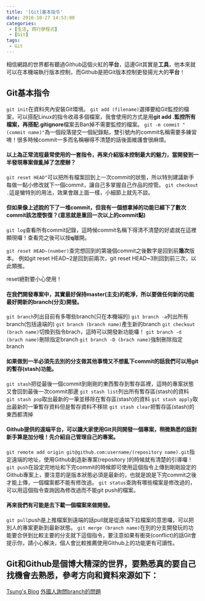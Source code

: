 ```yaml
---
title: '[Git]基本指令'
date: 2016-10-27 14:53:00
categories:
 - [生活, 跨行學程式]
 - [Git]
tags:
 - Git
---
```

相信網路的世界都有聽過Github這個火紅的**平台**，這邊Git其實是**工具**，他本來就可以在本機端執行版本控制，而Github是把Git版本控制更發揚光大的**平台**！

## Git基本指令

`git init`在資料夾內安裝Git環境。
`git add (filename)`選擇要給Git監控的檔案，可以搭配Linux的指令收尋多個檔案，我會使用的方式是用**git add .**監控所有檔案，再搭配**.gitignore**檔案去Ban掉不需要監控的檔案。
`git -m commit "(commit name)"`為一個段落提交一個紀錄點，雙引號內的commit名稱需要多練習唷！很多時候commit一多而名稱嚇得不清楚的話後面維護會很麻煩。

#### 以上為正常流程最常使用的一套指令，再來介紹版本控制最大的魅力，當開發到一半發現專案做亂掉了怎麼辦？

`git reset HEAD^`可以把所有檔案回到上一次commit的狀態，所以特別建議新手每做一點小修改就下一個commit，讓自己多掌握自己作品的控管。
`git checkout .`這是蠻特別的用法，效果會跟上面一樣，小細節上就先不談。

#### 但如果像上述說的下了一堆commit，但我有一個想拿掉的功能已經下了數次commit該怎麼恢復？(意思就是重回一次以上的commit點)

`git log`查看所有commit記錄，這時候commit名稱下得清不清楚的好處就在這裡顯現囉！查看完之後可以按**q**離開。

`git reset HEAD~(number)`查完想回到的第幾個commit之後數字是回到前**幾次**版本。
例如git reset HEAD~2是回到前兩次，git reset HEAD~3則回到前三次，以此類推。

reset絕對要小心使用！

#### 在我們開發專案中，其實最好保持master(主支)的乾淨，所以要做任何新的功能最好開新的branch(分支)開發。

`git branch`列出目前有多哪些branch(只在本機端的)
`git branch -a`列出所有branch(包括遠端的)
`git branch (branch name)`產生新的branch
`git checkout (brach name)`切換到指令brach，這時可以開發新功能囉！
`git branch -d (brach name)`刪除指定branch
`git branch -D (brach name)`強制刪除指定branch

#### 如果做到一半必須先去別的分支做其他事情又不想亂下commit的話我們可以用git的暫存(stash)功能。

`git stash`把從最後一個commit到剛剛的東西暫存到暫存區裡，這時的專案狀態又會回到最後一次commit那邊
`git stash list`列出所有暫存區(stash)的資料
`git stash pop`取出最新的一筆並移除在暫存區(stash)的資料
`git stash apply`取出最新的一筆暫存資料但是暫存資料不移除
`git stash clear`把暫存區(stash)的東西都清掉


#### Github提供的遠端平台，可以讓大家使用Git共同開發一個專案，稍微熟悉的話對新手算是加分哦！先介紹自己管理自己的專案。

`git remote add origin git@github.com:username/(repository
 name).git`指定遠端的地址，使用Github創造新專案(repository
)的時候就有清楚的引導囉！
`git push`在設定完地址和下完commit的時候即可使用這個指令上傳到剛剛設定的Github專案上，要注意的是版本狀態必須是最新的，也就是說是下完commit之後才能上傳，一個檔案都不能有修改過。
`git status`查詢有哪些檔案是修改過的，可以用這個指令查詢因為修改過而不能git push的檔案。

#### 再來我們有可能是去下載一個檔案來做開發。

`git pull`push是上推檔案到遠端的話pull就是從遠端下拉檔案的意思囉，可以把別人的專案更新到最新狀態。
`git merge (branch name)`在別的分支開發玩的功能要合併到比較主要的分支就下這個指令，要注意如果有衝突(conflict)的話Git會提示你，請小心解決，個人會比較推薦使用Github上的功能更有可讀性。


## Git和Github是個博大精深的世界，要熟悉真的要自己找機會去熟悉，參考方向和資料來源如下：
[Tsung's Blog](https://blog.longwin.com.tw/2009/05/git-learn-initial-command-2009/)
[外國人詢問branch的問題](http://stackoverflow.com/questions/10312521/how-to-fetch-all-git-branches)
